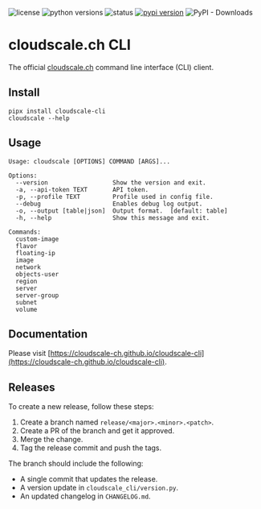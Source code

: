 ![license](https://img.shields.io/pypi/l/cloudscale-cli.svg)
![python versions](https://img.shields.io/pypi/pyversions/cloudscale-cli.svg)
![status](https://img.shields.io/pypi/status/cloudscale-cli.svg)
[![pypi version](https://img.shields.io/pypi/v/cloudscale-cli.svg)](https://pypi.org/project/cloudscale-cli/)
![PyPI - Downloads](https://img.shields.io/pypi/dw/cloudscale-cli)

# cloudscale.ch CLI

The official [cloudscale.ch](https://www.cloudscale.ch) command line interface (CLI) client.

## Install

~~~shell
pipx install cloudscale-cli
cloudscale --help
~~~

## Usage

~~~raw
Usage: cloudscale [OPTIONS] COMMAND [ARGS]...

Options:
  --version                  Show the version and exit.
  -a, --api-token TEXT       API token.
  -p, --profile TEXT         Profile used in config file.
  --debug                    Enables debug log output.
  -o, --output [table|json]  Output format.  [default: table]
  -h, --help                 Show this message and exit.

Commands:
  custom-image
  flavor
  floating-ip
  image
  network
  objects-user
  region
  server
  server-group
  subnet
  volume
~~~

## Documentation

Please visit [https://cloudscale-ch.github.io/cloudscale-cli](https://cloudscale-ch.github.io/cloudscale-cli).

## Releases

To create a new release, follow these steps:

1. Create a branch named `release/<major>.<minor>.<patch>`.
2. Create a PR of the branch and get it approved.
3. Merge the change.
4. Tag the release commit and push the tags.

The branch should include the following:

- A single commit that updates the release.
- A version update in `cloudscale_cli/version.py`.
- An updated changelog in `CHANGELOG.md`.
